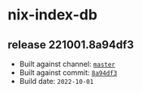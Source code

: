 # nix-index-db
## release 221001.8a94df3
- Built against channel: [`master`](https://github.com/nixos/nixpkgs/tree/master)
- Built against commit: [`8a94df3`](https://github.com/NixOS/nixpkgs/commit/8a94df399034691a825d81b7d985f914861b087e)
- Build date: `2022-10-01`
